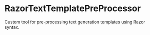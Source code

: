 # RazorTextTemplatePreProcessor
Custom tool for pre-processing text generation templates using Razor syntax.
